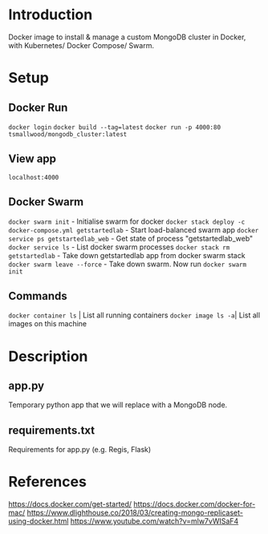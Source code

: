 # Introduction
Docker image to install & manage a custom MongoDB cluster in Docker, with Kubernetes/ Docker Compose/ Swarm.

# Setup
## Docker Run
`docker login`
`docker build --tag=latest`
`docker run -p 4000:80 tsmallwood/mongodb_cluster:latest`

## View app
`localhost:4000`

## Docker Swarm
`docker swarm init` - Initialise swarm for docker
`docker stack deploy -c docker-compose.yml getstartedlab` - Start load-balanced swarm app
`docker service ps getstartedlab_web` - Get state of process "getstartedlab_web"
`docker service ls` - List docker swarm processes
`docker stack rm getstartedlab` - Take down getstartedlab app from docker swarm stack
`docker swarm leave --force` - Take down swarm. Now run `docker swarm init`

## Commands
`docker container ls` | List all running containers
`docker image ls -a`| List all images on this machine

# Description
## app.py
Temporary python app that we will replace with a MongoDB node.

## requirements.txt
Requirements for app.py (e.g. Regis, Flask)


# References
https://docs.docker.com/get-started/
https://docs.docker.com/docker-for-mac/
https://www.dlighthouse.co/2018/03/creating-mongo-replicaset-using-docker.html
https://www.youtube.com/watch?v=mlw7vWISaF4
